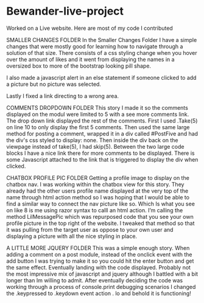 # Bewander-live-project
Worked on a Live website. Here are most of my code I contributed


SMALLER CHANGES FOLDER
In the Smaller Changes Folder I have a simple changes that were mostly good for learning how to navigate through a solution of that size. There consists of a css styling change when you hover over the amount of likes and it went from displaying the names in a oversized box to more of the bootstrap looking pill shape. 

I also made a javascript alert in an else statement if someone clicked to add a picture but no picture was selected.

Lastly I fixed a link directing to a wrong area.

COMMENTS DROPDOWN FOLDER
This story I made it so the comments displayed on the modul were limited to 5 with a see more comments link. The drop down link displayed the rest of the comments. First I used .Take(5) on line 10 to only display the first 5 comments. Then used the same large method for posting a comment, wrapped it in a div called #PostFive and had the div's css styled to display: none. Then inside the div back on the viewpage instead of take(5), I had skip(5). Between the two large code blocks I have a nice link there for more comments to be displayed. There is some Javascript attached to the link that is triggered to display the div when clicked. 


CHATBOX PROFILE PIC FOLDER
Getting a profile image to display on the chatbox nav. I was working within the chatbox view for this story. They already had the other users profile name displayed at the very top of the name through html action method so I was hoping that I would be able to find a similar way to connect the nav picture like so. Which Is what you see on like 8 is me using razor syntax to calll an html action. I’m calling the method LilMessagePic which was repurposed code that you see your own profile picture in the top right of the website. I tweaked that method so that it was pulling from the target user as oppose to your own user and displaying a picture with all the nice styling in place.

A LITTLE MORE JQUERY FOLDER
This was a simple enough story. When adding a comment on a post module, instead of the onclick event with the add button I was trying to make it so you could hit the enter button and get the same effect. Eventually landing with the code displayed.
Probably not the most impressive mix of javascript and jquery although I battled with a bit longer than Im willing to admit. After eventually deciding the code was working through a process of console.print debugging  scenarios  I changed the .keypressed to .keydown event action . lo and behold it is functioning!
